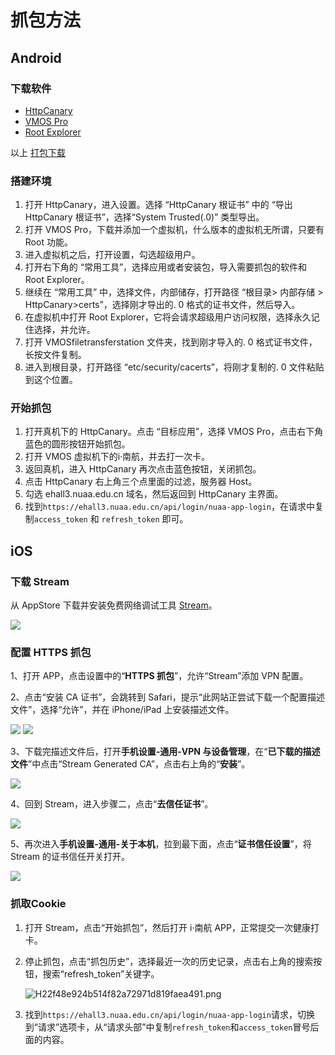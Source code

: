 # 抓包方法


## Android


### 下载软件

- [HttpCanary](https://wwz.lanzouq.com/icn7Y01sktrg )
- [VMOS Pro](https://wwz.lanzouq.com/iklVO01sku0f )
- [Root Explorer](https://wwz.lanzouq.com/iDFpQ01skvsj )

以上 [打包下载](https://wwz.lanzouq.com/b00phq9xg?password=7dj6)

### 搭建环境

1. 打开 HttpCanary，进入设置。选择 “HttpCanary 根证书” 中的 “导出 HttpCanary 根证书”，选择“System Trusted(.0)” 类型导出。
2. 打开 VMOS Pro，下载并添加一个虚拟机，什么版本的虚拟机无所谓，只要有 Root 功能。
3. 进入虚拟机之后，打开设置，勾选超级用户。
4. 打开右下角的 “常用工具”，选择应用或者安装包，导入需要抓包的软件和 Root Explorer。
5. 继续在 “常用工具” 中，选择文件，内部储存，打开路径 “根目录> 内部存储 > HttpCanary>certs”，选择刚才导出的. 0 格式的证书文件，然后导入。
6. 在虚拟机中打开 Root Explorer，它将会请求超级用户访问权限，选择永久记住选择，并允许。
7. 打开 VMOSfiletransferstation 文件夹，找到刚才导入的. 0 格式证书文件，长按文件复制。
8. 进入到根目录，打开路径 “etc/security/cacerts”，将刚才复制的. 0 文件粘贴到这个位置。

### 开始抓包

1. 打开真机下的 HttpCanary。点击 “目标应用”，选择 VMOS Pro，点击右下角蓝色的圆形按钮开始抓包。
2. 打开 VMOS 虚拟机下的i·南航，并去打一次卡。
3. 返回真机，进入 HttpCanary 再次点击蓝色按钮，关闭抓包。
4. 点击 HttpCanary 右上角三个点里面的过滤，服务器 Host。
5. 勾选 ehall3.nuaa.edu.cn 域名，然后返回到 HttpCanary 主界面。
6. 找到`https://ehall3.nuaa.edu.cn/api/login/nuaa-app-login`，在请求中复制`access_token` 和 `refresh_token` 即可。


## iOS

### 下载 Stream

从 AppStore 下载并安装免费网络调试工具 [Stream](https://apps.apple.com/cn/app/stream/id1312141691)。

![](https://ae04.alicdn.com/kf/H5f90b9f6e3124bd3831c8d331db4d8dfU.png)

### 配置 HTTPS 抓包

1、打开 APP，点击设置中的“**HTTPS 抓包**”，允许“Stream”添加 VPN 配置。

2、点击“安装 CA 证书”，会跳转到 Safari，提示“此网站正尝试下载一个配置描述文件”，选择“允许”，并在 iPhone/iPad 上安装描述文件。

![](https://ae03.alicdn.com/kf/H7df95f4bbc5f4bb2b7cbd99e06faf1fbK.png)
![](https://ae02.alicdn.com/kf/Hf4492646cc464514a247f633a97f0759p.png)

3、下载完描述文件后，打开**手机设置-通用-VPN 与设备管理**，在“**已下载的描述文件**”中点击“Stream Generated CA”，点击右上角的“**安装**”。

![](https://ae01.alicdn.com/kf/H20ddf5f0f8d141f793c020ce162b5070G.png)

4、回到 Stream，进入步骤二，点击“**去信任证书**”。

![](https://ae01.alicdn.com/kf/Hb1e11cff79e54433b4741deffb344bc2s.png)

5、再次进入**手机设置-通用-关于本机**，拉到最下面，点击“**证书信任设置**”，将 Stream 的证书信任开关打开。

![](https://ae01.alicdn.com/kf/H32740101f7ef4e9cb113492460da394cV.png)

### 抓取Cookie

1. 打开 Stream，点击“开始抓包”，然后打开 i·南航 APP，正常提交一次健康打卡。
2. 停止抓包，点击“抓包历史”，选择最近一次的历史记录，点击右上角的搜索按钮，搜索“refresh_token”关键字。
   
    ![H22f48e924b514f82a72971d819faea491.png](https://ae01.alicdn.com/kf/He104609480dd4438b198305c64abb6e4N.png)

3. 找到`https://ehall3.nuaa.edu.cn/api/login/nuaa-app-login`请求，切换到“请求”选项卡，从“请求头部”中复制`refresh_token`和`access_token`冒号后面的内容。